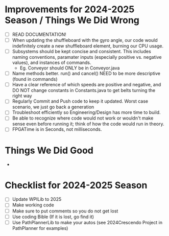 # Improvements for 2024-2025 Season / Things We Did Wrong
- [ ] READ DOCUMENTATION!
- [ ] When updating the shuffleboard with the gyro angle, our code would indefinitely
      create a new shuffleboard element, burning our CPU usage.
- [ ] Subsystems should be kept concise and consistent. This includes naming conventions,
      paramater inputs (especially positive vs. negative values), and instances of commands.
   - Eg. Conveyor should ONLY be in Conveyor.java
- [ ] Name methods better. run() and cancel() NEED to be more descriptive (found in commands)
- [ ] Have a clear reference of which speeds are positive and negative, and
      DO NOT change constants in Constants.java to get belts turning the right way
- [ ] Regularly Commit and Push code to keep it updated. Worst case scenario,
      we just go back a generation
- [ ] Troubleshoot efficiently so Engineering/Design has more time to build.
- [ ] Be able to recognize where code would not work or wouldn't make sense even
      before running it; think of how the code would run in theory.
- [ ] FPGATime is in Seconds, not milliseconds.

# Things We Did Good
-

# Checklist for 2024-2025 Season
- [ ] Update WPILib to 2025
- [ ] Make working code
- [ ] Make sure to put comments so you do not get lost
- [ ] Use coding Bible (If it is lost, go find it)
- [ ] Use PathPlannerLib to make your autos (see 2024Crescendo Project in PathPlanner for examples)
